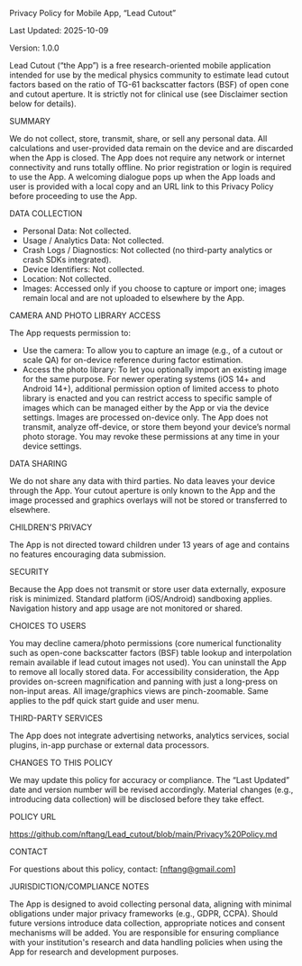 Privacy Policy for Mobile App, “Lead Cutout”

Last Updated: 2025-10-09

Version: 1.0.0

Lead Cutout (“the App”) is a free research-oriented mobile application intended for use by the medical physics community to estimate lead cutout factors based on the ratio of TG-61 backscatter factors (BSF) of open cone and cutout aperture. It is strictly not for clinical use (see Disclaimer section below for details).

SUMMARY

We do not collect, store, transmit, share, or sell any personal data. All calculations and user-provided data remain on the device and are discarded when the App is closed. The App does not require any network or internet connectivity and runs totally offline. No prior registration or login is required to use the App. A welcoming dialogue pops up when the App loads and user is provided with a local copy and an URL link to this Privacy Policy before proceeding to use the App.

DATA COLLECTION

- Personal Data: Not collected.
- Usage / Analytics Data: Not collected.
- Crash Logs / Diagnostics: Not collected (no third-party analytics or crash SDKs integrated).
- Device Identifiers: Not collected.
- Location: Not collected.
- Images: Accessed only if you choose to capture or import one; images remain local and are not uploaded to elsewhere by the App.

CAMERA AND PHOTO LIBRARY ACCESS

The App requests permission to:

- Use the camera: To allow you to capture an image (e.g., of a cutout or scale QA) for on-device reference during factor estimation.
- Access the photo library: To let you optionally import an existing image for the same purpose. For newer operating systems (iOS 14+ and Android 14+), additional permission option of limited access to photo library is enacted and you can restrict access to specific sample of images which can be managed either by the App or via the device settings. Images are processed on-device only. The App does not transmit, analyze off-device, or store them beyond your device’s normal photo storage. You may revoke these permissions at any time in your device settings.

DATA SHARING

We do not share any data with third parties. No data leaves your device through the App. Your cutout aperture is only known to the App and the image processed and graphics overlays will not be stored or transferred to elsewhere.


CHILDREN'S PRIVACY

The App is not directed toward children under 13 years of age and contains no features encouraging data submission.

SECURITY

Because the App does not transmit or store user data externally, exposure risk is minimized. Standard platform (iOS/Android) sandboxing applies. Navigation history and app usage are not monitored or shared.

CHOICES TO USERS

You may decline camera/photo permissions (core numerical functionality such as open-cone backscatter factors (BSF) table lookup and interpolation remain available if lead cutout images not used). You can uninstall the App to remove all locally stored data.
For accessibility consideration, the App provides on-screen magnification and panning with just a long-press on non-input areas. All image/graphics views are pinch-zoomable. Same applies to the pdf quick start guide and user menu.

THIRD-PARTY SERVICES

The App does not integrate advertising networks, analytics services, social plugins, in-app purchase or external data processors.

CHANGES TO THIS POLICY

We may update this policy for accuracy or compliance. The “Last Updated” date and version number will be revised accordingly. Material changes (e.g., introducing data collection) will be disclosed before they take effect.

POLICY URL

https://github.com/nftang/Lead_cutout/blob/main/Privacy%20Policy.md

CONTACT

For questions about this policy, contact: [nftang@gmail.com]

JURISDICTION/COMPLIANCE NOTES

The App is designed to avoid collecting personal data, aligning with minimal obligations under major privacy frameworks (e.g., GDPR, CCPA). Should future versions introduce data collection, appropriate notices and consent mechanisms will be added.
You are responsible for ensuring compliance with your institution's research and data handling policies when using the App for research and development purposes.


